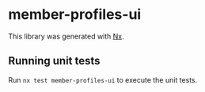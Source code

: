 # member-profiles-ui

This library was generated with [Nx](https://nx.dev).

## Running unit tests

Run `nx test member-profiles-ui` to execute the unit tests.
